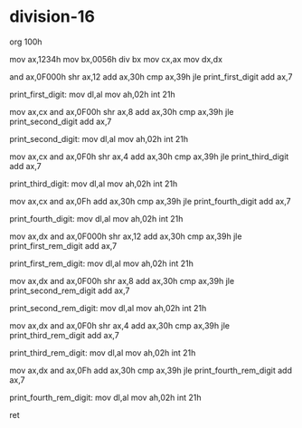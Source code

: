 # division-16
org 100h

mov ax,1234h
mov bx,0056h
div bx
mov cx,ax
mov dx,dx

and ax,0F000h
shr ax,12
add ax,30h
cmp ax,39h
jle print_first_digit
add ax,7

print_first_digit:
    mov dl,al
    mov ah,02h
    int 21h

mov ax,cx
and ax,0F00h
shr ax,8
add ax,30h
cmp ax,39h
jle print_second_digit
add ax,7

print_second_digit:
    mov dl,al
    mov ah,02h
    int 21h

mov ax,cx
and ax,0F0h
shr ax,4
add ax,30h
cmp ax,39h
jle print_third_digit
add ax,7

print_third_digit:
    mov dl,al
    mov ah,02h
    int 21h

mov ax,cx
and ax,0Fh
add ax,30h
cmp ax,39h
jle print_fourth_digit
add ax,7

print_fourth_digit:
    mov dl,al
    mov ah,02h
    int 21h

mov ax,dx
and ax,0F000h
shr ax,12
add ax,30h
cmp ax,39h
jle print_first_rem_digit
add ax,7

print_first_rem_digit:
    mov dl,al
    mov ah,02h
    int 21h

mov ax,dx
and ax,0F00h
shr ax,8
add ax,30h
cmp ax,39h
jle print_second_rem_digit
add ax,7

print_second_rem_digit:
    mov dl,al
    mov ah,02h
    int 21h

mov ax,dx
and ax,0F0h
shr ax,4
add ax,30h
cmp ax,39h
jle print_third_rem_digit
add ax,7

print_third_rem_digit:
    mov dl,al
    mov ah,02h
    int 21h

mov ax,dx
and ax,0Fh
add ax,30h
cmp ax,39h
jle print_fourth_rem_digit
add ax,7

print_fourth_rem_digit:
    mov dl,al
    mov ah,02h
    int 21h

ret
